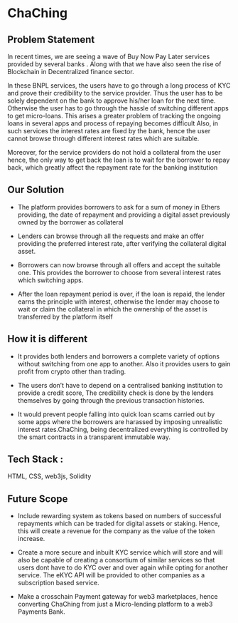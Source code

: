 # ChaChing
## Problem Statement
In recent times, we are seeing a wave of Buy Now Pay Later services provided by several banks .
Along with that we have also seen the rise of Blockchain in Decentralized finance sector.

In these BNPL services, the users have to go through a long process of KYC and prove their credibility to the service provider. Thus the user has to be solely dependent on the bank to approve his/her loan for the next time. Otherwise the user has to go through the hassle of switching different apps to get micro-loans. 
This arises a greater problem of tracking the ongoing loans in several apps and process of repaying becomes difficult
Also, in such services the interest rates are fixed by the bank, hence the user cannot browse through different interest rates which are suitable.

Moreover, for the service providers do not hold a collateral from the user hence, the only way to get back the loan is to wait for the borrower to repay back, which greatly affect the repayment rate for the banking institution

## Our Solution
- The platform provides borrowers to ask for a sum of money in Ethers providing, the date of repayment and providing a digital asset previously owned by the borrower as collateral

- Lenders can browse through all the requests and make an offer providing the preferred interest rate, after verifying the collateral digital asset.

- Borrowers can now browse through all offers and accept the suitable one. This provides the borrower to choose from several interest rates which switching apps.

- After the loan repayment period is over, if the loan is repaid, the lender earns the principle with interest, otherwise the lender may choose to wait or claim the collateral in which the ownership of the asset is transferred by the platform itself 

## How it is different
- It provides both lenders and borrowers a complete variety of options without switching from one app to another. Also it provides users to gain profit from crypto other than trading.

- The users don’t have to depend on a centralised banking institution to provide a credit score,
The credibility check is done by the lenders themselves by going through the previous transaction histories.

- It would prevent people falling into quick loan scams carried out by some apps where the borrowers are harassed by imposing unrealistic interest rates.ChaChing, being decentralized everything is controlled by the smart contracts in a transparent immutable way.

## Tech Stack :
HTML, CSS, web3js, Solidity

## Future Scope
- Include rewarding system as tokens  based on numbers of successful repayments which can be traded for digital assets or staking. Hence, this will create a revenue for the company as the value of the token increase.

- Create a more secure and inbuilt KYC service which will store and will also be capable of creating a consortium of similar services so that users dont have to do KYC over and over again while opting for another service.
The eKYC API will be provided to other companies as a subscription based service.

- Make a crosschain Payment gateway for web3 marketplaces, hence converting ChaChing from just a Micro-lending platform to a web3 Payments Bank.

